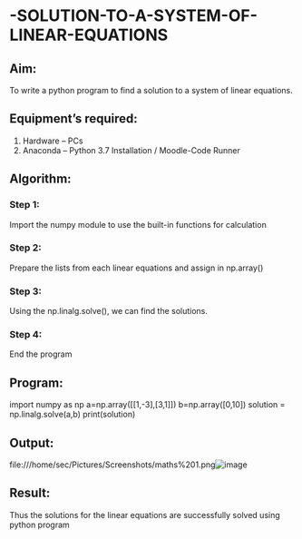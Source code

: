 # -SOLUTION-TO-A-SYSTEM-OF-LINEAR-EQUATIONS
## Aim:
To write a python program to find a solution to a system of linear equations.
## Equipment’s required:
1. 	Hardware – PCs
2. 	Anaconda – Python 3.7 Installation / Moodle-Code Runner
## Algorithm:
### Step 1: 
Import the numpy module to use the built-in functions for calculation
### Step 2: 
Prepare the lists from each linear equations and assign in np.array()
### Step 3: 
Using the np.linalg.solve(), we can find the solutions.
### Step 4: 
End the program
## Program:
import numpy as np
a=np.array([[1,-3],[3,1]])
b=np.array([0,10])
solution = np.linalg.solve(a,b)
print(solution)
## Output:
file:///home/sec/Pictures/Screenshots/maths%201.png![image](https://user-images.githubusercontent.com/118622554/208283265-c137de19-0297-412d-aab5-c642d0db4aae.png)
## Result: 
Thus the solutions for the linear equations are successfully solved using python program

